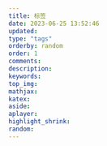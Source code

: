 ```yaml
---
title: 标签
date: 2023-06-25 13:52:46
updated:
type: "tags"
orderby: random
order: 1
comments:
description:
keywords:
top_img:
mathjax:
katex:
aside:
aplayer:
highlight_shrink:
random:
---
```

